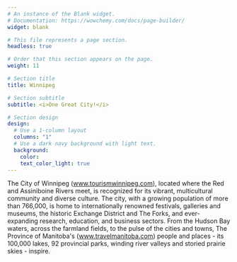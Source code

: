 ```yaml
---
# An instance of the Blank widget.
# Documentation: https://wowchemy.com/docs/page-builder/
widget: blank

# This file represents a page section.
headless: true

# Order that this section appears on the page.
weight: 11

# Section title
title: Winnipeg

# Section subtitle
subtitle: <i>One Great City!</i>

# Section design
design:
  # Use a 1-column layout
  columns: "1"
  # Use a dark navy background with light text.
  background:
    color: 
    text_color_light: true
---
```


The City of Winnipeg (www.tourismwinnipeg.com), located where the Red and Assiniboine Rivers meet, is recognized for its vibrant, multicultural community and diverse culture. The city, with a growing population of more than 766,000, is home to internationally renowned festivals, galleries and museums, the historic Exchange District and The Forks, and ever-expanding research, education, and business sectors. From the Hudson Bay waters, across the farmland fields, to the pulse of the cities and towns, The Province of Manitoba's (www.travelmanitoba.com) people and places - its 100,000 lakes, 92 provincial parks, winding river valleys and storied prairie skies - inspire.
